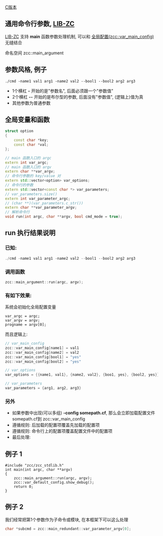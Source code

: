 
[C版本](./main_argument.md)

## 通用命令行参数, [LIB-ZC](./README.md)

[LIB-ZC](./README.md) 支持 **main** 函数参数处理机制,
可以和 [全局配置(zcc::var_main_config)](./config_cpp.md) 无缝结合

命名空间 zcc::main_argument

## 参数风格, 例子

```
./cmd -name1 val1 arg1 -name2 val2 --bool1 --bool2 arg2 arg3
```

* 1个横杠 **-** 开始的是"参数名", 后面必须跟一个"参数值"
* 2个横杠 **--** 开始的是布尔型的参数, 后面没有"参数值", (逻辑上)值为真
* 其他参数为普通参数

## 全局变量和函数

```c++
struct option
{
    const char *key;
    const char *val;
};

// main 函数入口的 argc
extern int var_argc;
// main 函数入口的 argv
extern char **var_argv;
// 命令行参数的 key/value 对
extern std::vector<option> var_options;
// 命令行的参数
extern std::vector<const char *> var_parameters;
// var_parameters.size()
extern int var_parameter_argc;
// (char **)(var_parameters.c_str())
extern char **var_parameter_argv;
// 解析命令行
void run(int argc, char **argv, bool cmd_mode = true);
```

## run 执行结果说明

### 已知:

```c++
./cmd -name1 val1 arg1 -name2 val2 --bool1 --bool2 arg2 arg3
```

### 调用函数

```c++
zcc::main_argument::run(argc, argv);
```
### 有如下效果:

系统会初始化全局配置变量

```
var_argc = argc;
var_argv = argv;
progname = argv[0];
```
而且逻辑上:

```c++
// var_main_config
zcc::var_main_config[name1] = val1
zcc::var_main_config[name2] = val2
zcc::var_main_config[bool1] = "yes"
zcc::var_main_config[bool2] = "yes"

// var_options
var_options = {{name1, val1}, {name2, val2}, {boo1, yes}, {bool2, yes}}

// var_parameters
var_parameters = {arg1, arg2, arg3}
```
### 另外

* 如果参数中出现(可以多组) **-config somepath.cf**, 那么会立即加载配置文件somepath.cf到 zcc::var_main_config
* 遵循规则: 后加载的配置项覆盖先加载的配置项
* 遵循规则: 命令行上的配置项覆盖配置文件中的配置项
* 最后处理:

## 例子 1

```
#include "zcc/zcc_stdlib.h"
int main(int argc, char **argv)
{
    zcc::main_argument::run(argc, argv); 
    zcc::var_default_config.show_debug();
    return 0;
}
```

## 例子 2

我们经常把第1个参数作为子命令或模块, 在本框架下可以这么处理

```c++
char *subcmd = zcc::main_redundant::var_parameter_argv[0];
```


